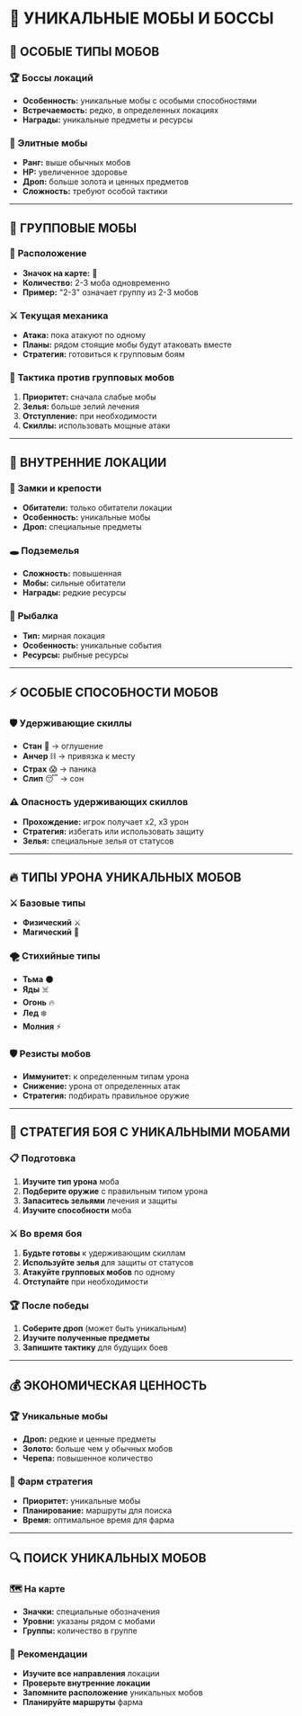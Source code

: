 # 🐉 **УНИКАЛЬНЫЕ МОБЫ И БОССЫ**

## 🎯 **ОСОБЫЕ ТИПЫ МОБОВ**

### 🏆 **Боссы локаций**
- **Особенность:** уникальные мобы с особыми способностями
- **Встречаемость:** редко, в определенных локациях
- **Награды:** уникальные предметы и ресурсы

### 🌟 **Элитные мобы**
- **Ранг:** выше обычных мобов
- **HP:** увеличенное здоровье
- **Дроп:** больше золота и ценных предметов
- **Сложность:** требуют особой тактики

---

## 🎲 **ГРУППОВЫЕ МОБЫ**

### 📍 **Расположение**
- **Значок на карте:** 🎲
- **Количество:** 2-3 моба одновременно
- **Пример:** "2-3" означает группу из 2-3 мобов

### ⚔️ **Текущая механика**
- **Атака:** пока атакуют по одному
- **Планы:** рядом стоящие мобы будут атаковать вместе
- **Стратегия:** готовиться к групповым боям

### 🎯 **Тактика против групповых мобов**
1. **Приоритет:** сначала слабые мобы
2. **Зелья:** больше зелий лечения
3. **Отступление:** при необходимости
4. **Скиллы:** использовать мощные атаки

---

## 🏰 **ВНУТРЕННИЕ ЛОКАЦИИ**

### 🏯 **Замки и крепости**
- **Обитатели:** только обитатели локации
- **Особенность:** уникальные мобы
- **Дроп:** специальные предметы

### 🕳️ **Подземелья**
- **Сложность:** повышенная
- **Мобы:** сильные обитатели
- **Награды:** редкие ресурсы

### 🎣 **Рыбалка**
- **Тип:** мирная локация
- **Особенность:** уникальные события
- **Ресурсы:** рыбные ресурсы

---

## ⚡ **ОСОБЫЕ СПОСОБНОСТИ МОБОВ**

### 🛡️ **Удерживающие скиллы**
- **Стан** 🥶 → оглушение
- **Анчер** ⛓️ → привязка к месту
- **Страх** 😱 → паника
- **Слип** 😴 → сон

### ⚠️ **Опасность удерживающих скиллов**
- **Прохождение:** игрок получает х2, х3 урон
- **Стратегия:** избегать или использовать защиту
- **Зелья:** специальные зелья от статусов

---

## 🔥 **ТИПЫ УРОНА УНИКАЛЬНЫХ МОБОВ**

### ⚔️ **Базовые типы**
- **Физический** ⚔️
- **Магический** 🔮

### 🌪️ **Стихийные типы**
- **Тьма** 🌑
- **Яды** ☠️
- **Огонь** 🔥
- **Лед** ❄️
- **Молния** ⚡

### 🛡️ **Резисты мобов**
- **Иммунитет:** к определенным типам урона
- **Снижение:** урона от определенных атак
- **Стратегия:** подбирать правильное оружие

---

## 🎯 **СТРАТЕГИЯ БОЯ С УНИКАЛЬНЫМИ МОБАМИ**

### 📋 **Подготовка**
1. **Изучите тип урона** моба
2. **Подберите оружие** с правильным типом урона
3. **Запаситесь зельями** лечения и защиты
4. **Изучите способности** моба

### ⚔️ **Во время боя**
1. **Будьте готовы** к удерживающим скиллам
2. **Используйте зелья** для защиты от статусов
3. **Атакуйте групповых мобов** по одному
4. **Отступайте** при необходимости

### 🏆 **После победы**
1. **Соберите дроп** (может быть уникальным)
2. **Изучите полученные предметы**
3. **Запишите тактику** для будущих боев

---

## 💰 **ЭКОНОМИЧЕСКАЯ ЦЕННОСТЬ**

### 🏆 **Уникальные мобы**
- **Дроп:** редкие и ценные предметы
- **Золото:** больше чем у обычных мобов
- **Черепа:** повышенное количество

### 🎯 **Фарм стратегия**
- **Приоритет:** уникальные мобы
- **Планирование:** маршруты для поиска
- **Время:** оптимальное время для фарма

---

## 🔍 **ПОИСК УНИКАЛЬНЫХ МОБОВ**

### 🗺️ **На карте**
- **Значки:** специальные обозначения
- **Уровни:** указаны рядом с мобами
- **Группы:** количество в группе

### 🎯 **Рекомендации**
- **Изучите все направления** локации
- **Проверьте внутренние локации**
- **Запомните расположение** уникальных мобов
- **Планируйте маршруты** фарма 
